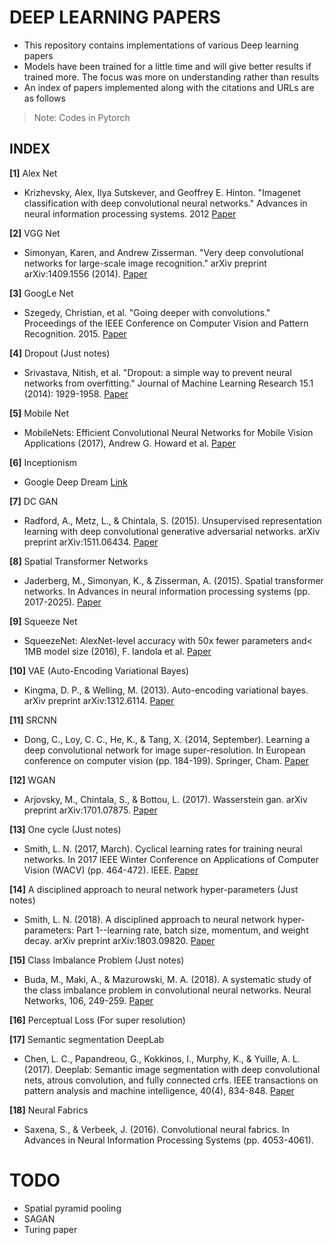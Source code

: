 # DEEP LEARNING PAPERS

- This repository contains implementations of various Deep learning papers
- Models have been trained for a little time and will give better results if trained more. The focus was more on understanding rather than results
- An index of papers implemented along with the citations and URLs are as follows
> Note: Codes in Pytorch

## INDEX

**[1]** Alex Net
- Krizhevsky, Alex, Ilya Sutskever, and Geoffrey E. Hinton. "Imagenet classification with deep convolutional neural networks." Advances in neural information processing systems. 2012
[Paper](http://papers.nips.cc/paper/4824-imagenet-classification-with-deep-convolutional-neural-networks.pdf)

**[2]** VGG Net
 - Simonyan, Karen, and Andrew Zisserman. "Very deep convolutional networks for large-scale image recognition." arXiv preprint arXiv:1409.1556 (2014).
 [Paper](https://arxiv.org/pdf/1409.1556.pdf)

**[3]** GoogLe Net
 - Szegedy, Christian, et al. "Going deeper with convolutions." Proceedings of the IEEE Conference on Computer Vision and Pattern Recognition. 2015.
 [Paper](http://www.cv-foundation.org/openaccess/content_cvpr_2015/papers/Szegedy_Going_Deeper_With_2015_CVPR_paper.pdf)

**[4]** Dropout (Just notes)
- Srivastava, Nitish, et al. "Dropout: a simple way to prevent neural networks from overfitting." Journal of Machine Learning Research 15.1 (2014): 1929-1958.
[Paper](http://jmlr.org/papers/volume15/srivastava14a/srivastava14a.pdf)

**[5]** Mobile Net
- MobileNets: Efficient Convolutional Neural Networks for Mobile Vision Applications (2017), Andrew G. Howard et al.
[Paper](https://arxiv.org/pdf/1704.04861.pdf)

**[6]** Inceptionism
- Google Deep Dream [Link](https://ai.googleblog.com/2015/06/inceptionism-going-deeper-into-neural.html)

**[7]** DC GAN
- Radford, A., Metz, L., & Chintala, S. (2015). Unsupervised representation learning with deep convolutional generative adversarial networks. arXiv preprint arXiv:1511.06434.
[Paper](https://arxiv.org/pdf/1511.06434.pdf%C3)

**[8]** Spatial Transformer Networks
- Jaderberg, M., Simonyan, K., & Zisserman, A. (2015). Spatial transformer networks. In Advances in neural information processing systems (pp. 2017-2025).
[Paper](http://papers.nips.cc/paper/5854-spatial-transformer-networks.pdf)

**[9]** Squeeze Net
- SqueezeNet: AlexNet-level accuracy with 50x fewer parameters and< 1MB model size (2016), F. Iandola et al.
[Paper](http://arxiv.org/pdf/1602.07360)

**[10]** VAE (Auto-Encoding Variational Bayes)
- Kingma, D. P., & Welling, M. (2013). Auto-encoding variational bayes. arXiv preprint arXiv:1312.6114.
[Paper](https://arxiv.org/pdf/1312.6114.pdf?source=post_page---------------------------)

**[11]** SRCNN
- Dong, C., Loy, C. C., He, K., & Tang, X. (2014, September). Learning a deep convolutional network for image super-resolution. In European conference on computer vision (pp. 184-199). Springer, Cham.
[Paper](https://www.researchgate.net/profile/Chen_Change_Loy/publication/264552416_Lecture_Notes_in_Computer_Science/links/53e583e50cf25d674e9c280e.pdf)

**[12]** WGAN
- Arjovsky, M., Chintala, S., & Bottou, L. (2017). Wasserstein gan. arXiv preprint arXiv:1701.07875.
[Paper](https://arxiv.org/pdf/1701.07875.pdf%20http://arxiv.org/abs/1701.07875)

**[13]** One cycle (Just notes)
- Smith, L. N. (2017, March). Cyclical learning rates for training neural networks. In 2017 IEEE Winter Conference on Applications of Computer Vision (WACV) (pp. 464-472). IEEE.
[Paper](https://arxiv.org/pdf/1506.01186.pdf%EF%BC%89%EF%BC%8C%E8%BF%99%E7%A7%8D%E5%A5%87%E6%8A%80%E6%B7%AB%E5%B7%A7%E5%B0%86%E8%8E%B7%E5%BE%97%E6%9B%B4%E9%AB%98%E7%9A%84%E6%B5%8B%E8%AF%95%E5%87%86%E7%A1%AE%E7%8E%87%EF%BC%8C%E4%BD%86%E6%98%AF%E4%BD%A0%E7%9C%8B%E8%BF%99%E4%B8%AAlearning)

**[14]** A disciplined approach to neural network hyper-parameters (Just notes)
- Smith, L. N. (2018). A disciplined approach to neural network hyper-parameters: Part 1--learning rate, batch size, momentum, and weight decay. arXiv preprint arXiv:1803.09820.
[Paper](https://arxiv.org/pdf/1803.09820)

**[15]** Class Imbalance Problem (Just notes)
- Buda, M., Maki, A., & Mazurowski, M. A. (2018). A systematic study of the class imbalance problem in convolutional neural networks. Neural Networks, 106, 249-259. [Paper](https://arxiv.org/pdf/1710.05381)

**[16]** Perceptual Loss (For super resolution)

**[17]** Semantic segmentation DeepLab
- Chen, L. C., Papandreou, G., Kokkinos, I., Murphy, K., & Yuille, A. L. (2017). Deeplab: Semantic image segmentation with deep convolutional nets, atrous convolution, and fully connected crfs. IEEE transactions on pattern analysis and machine intelligence, 40(4), 834-848. [Paper](https://arxiv.org/pdf/1606.00915)

**[18]** Neural Fabrics
- Saxena, S., & Verbeek, J. (2016). Convolutional neural fabrics. In Advances in Neural Information Processing Systems (pp. 4053-4061).

# TODO
- Spatial pyramid pooling
- SAGAN
- Turing paper